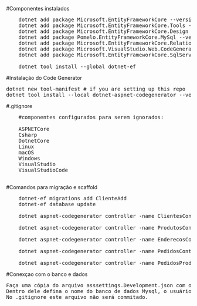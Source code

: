
#Componentes instalados
<pre>
	dotnet add package Microsoft.EntityFrameworkCore --version 7.0.3
	dotnet add package Microsoft.EntityFrameworkCore.Tools --version 7.0.3
	dotnet add package Microsoft.EntityFrameworkCore.Design --version 7.0.3
	dotnet add package Pomelo.EntityFrameworkCore.MySql --version 7.0.0
	dotnet add package Microsoft.EntityFrameworkCore.Relational --version 7.0.3
	dotnet add package Microsoft.VisualStudio.Web.CodeGeneration.Design --version 6.0.12
	dotnet add package Microsoft.EntityFrameworkCore.SqlServer --version 7.0.3

	dotnet tool install --global dotnet-ef
</pre>

#Instalação do Code Generator
<pre>
dotnet new tool-manifest # if you are setting up this repo
dotnet tool install --local dotnet-aspnet-codegenerator --version 6.0.12
</pre>

#.gitignore
<pre>
	#componentes configurados para serem ignorados:

	ASPNETCore
	Csharp
	DotnetCore
	Linux
	macOS
	Windows
	VisualStudio
	VisualStudioCode

</pre>

#Comandos para migração e scaffold
<pre>
	dotnet-ef migrations add ClienteAdd
	dotnet-ef database update
	
	dotnet aspnet-codegenerator controller -name ClientesController -m ClienteModel -dc DbContexto --relativeFolderPath Controllers --useDefaultLayout

	dotnet aspnet-codegenerator controller -name ProdutosController -m ProdutoModel -dc DbContexto --relativeFolderPath Controllers --useDefaultLayout

	dotnet aspnet-codegenerator controller -name EnderecosController -m EnderecoModel -dc DbContexto --relativeFolderPath Controllers --useDefaultLayout

	dotnet aspnet-codegenerator controller -name PedidosController -m PedidoModel -dc DbContexto --relativeFolderPath Controllers --useDefaultLayout

	dotnet aspnet-codegenerator controller -name PedidosProdutosController -m PedidoProdutoModel -dc DbContexto --relativeFolderPath Controllers --useDefaultLayout
</pre>


#Conexçao com o banco e dados
<pre>
Faça uma cópia do arquivo asssettings.Development.json com o nome asssettings.json.
Dentro dele defina o nome do banco de dados Mysql, o usuário Admin e senha.
No .gitignore este arquivo não será commitado.
</pre>